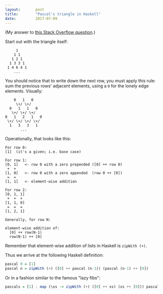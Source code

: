 ```yaml
---
layout:       post
title:        "Pascal's triangle in Haskell"
date:         2017-07-09
---
```


(My answer to [this Stack Overflow question](https://stackoverflow.com/a/44999165/612169).)

Start out with the triangle itself:

         1
        1 1
       1 2 1
      1 3 3 1
     1 4 6 4 1
        ...

You should notice that to write down the next row, you must apply this rule: sum the previous rows' adjacent elements, using a `0` for the lonely edge elements. Visually:

        0   1   0
         \+/ \+/
      0   1   1   0
       \+/ \+/ \+/
    0   1   2   1   0
     \+/ \+/ \+/ \+/
      1   3   3   1
           ...

Operationally, that looks like this:

    For row 0:
    [1]  (it's a given; i.e. base case)

    For row 1:
    [0, 1]   <- row 0 with a zero prepended ([0] ++ row 0)
     +  +
    [1, 0]   <- row 0 with a zero appended  (row 0 ++ [0])
     =  =
    [1, 1]   <- element-wise addition

    For row 2:
    [0, 1, 1]
     +  +  +
    [1, 1, 0]
     =  =  =
    [1, 2, 1]

    Generally, for row N:

    element-wise addition of:
      [0] ++ row(N-1)
      row(N-1) ++ [0]

Remember that element-wise addition of lists in Haskell is `zipWith (+)`.

Thus we arrive at the following Haskell definition:

```haskell
pascal 0 = [1]
pascal n = zipWith (+) ([0] ++ pascal (n-1)) (pascal (n-1) ++ [0])
```

Or in a fashion similar to the famous "lazy fibs":

```haskell
pascals = [1] : map (\xs -> zipWith (+) ([0] ++ xs) (xs ++ [0])) pascals
```
